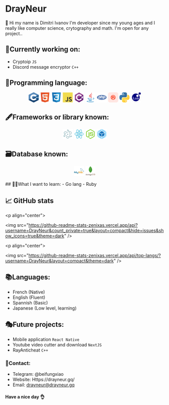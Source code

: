 # DrayNeur
👋 Hi my name is Dimitri Ivanov I'm developer since my young ages and I really like computer science, crytography and math. I'm open for any project..

## 🎈Currently working on:
- Cryptoip `JS`
- Discord message encryptor `C++`

## 🥇Programming language:
<p align="center">
<img src="c.svg" width="32" height="32" alt="C++"/>
<img src="html5.svg" width="32" height="32" alt="HTML"/>
<img src="css3.svg" width="32" height="32" alt="CSS" />
<img src="javascript.svg" width="32" height="32" alt="Javascript" />
<img src="csharp.svg" width="32" height="32" alt="C#" />
<img src="java.svg" width="32" height="32" alt="Java" />
<img src="php.svg" width="32" height="32" alt="PHP" />
<img src="rust.svg" width="32" height="32" alt="Rust" />
<img src="python.svg" width="32" height="32" alt="Python" />
<img src="lua.svg" width="32" height="32" alt="Lua" />

</p>

## 🖋️Frameworks or library known:
<p align="center">
<img src="electron.svg" width="32" height="32" alt="Electron"/>
<img src="react.svg" width="32" height="32" alt="React"/>
<img src="node-js.svg" width="32" height="32" alt="NodeJS" />
<img src="webpack.svg" width="32" height="32" alt="Webpack" />

</p>

## 🗃️Database known:
<p align="center">
<img src="mysql.svg" width="32" height="32" alt="MySQL"/>
<img src="mongodb.svg" width="32" height="32" alt="MongoDB"/>

</p>
## 👨‍🎓What I want to learn:
- Go lang
- Ruby

## 📈 GitHub stats

​<p align="center">

<img src="https://github-readme-stats-zenixas.vercel.app/api?username=DrayNeur&count_private=true&layout=compact&hide=issues&show_icons=true&theme=dark" />

</p>

<p align="center"> 

<img src="https://github-readme-stats-zenixas.vercel.app/api/top-langs/?username=DrayNeur&layout=compact&theme=dark" /> 

</p>

## 📚Languages:
- French (Native)
- English (Fluent)
- Spannish (Basic)
- Japanese (Low level, learning)

## 🎭Future projects:
- Mobile application `React Native`
- Youtube video cutter and download `NextJS`
- RayAnticheat `C++`

### 🧾Contact:
- Telegram: @beifungxiao
- Website: Https://drayneur.gq/
- Email: drayneur@drayneur.gq

#### Have a nice day 👌
